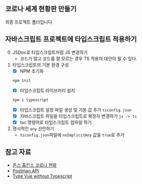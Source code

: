 ## 코로나 세계 현황판 만들기

최종 프로젝트 폴더입니다

## 자바스크립트 프로젝트에 타입스크립트 적용하기

0. JSDoc로 타입스크립트처럼 JS 변경하기
   - 코드가 많고 코드를 잘 모르는 경우 TS 적용의 대안이 될 수 있다.
1. 타입스크립트의 기본 환경 구성
   - [x] NPM 초기화
   ```
   npm init
   ```
   - [x] 타입스크립트 라이브러리 설치
   ```
   npm i typescript
   ```
   - [x] 타입스크립트 설정 파일 생성 및 기본 값 추가
         `tsconfig.json`
   - [x] 자바스크립트 파일을 타입스크립트로 확장자 변경하기
         `js -> ts`
   - [x] tsc 명령어로 타입스크립트 컴파일 하기
2. 명시적인 `any` 선언하기
   - `tsconfig.json`파일에 `noImplicitAny` 값을 `true`로 추가

## 참고 자료

- [존스 홉킨스 코로나 현황](https://www.arcgis.com/apps/opsdashboard/index.html#/bda7594740fd40299423467b48e9ecf6)
- [Postman API](https://documenter.getpostman.com/view/10808728/SzS8rjbc?version=latest#27454960-ea1c-4b91-a0b6-0468bb4e6712)
- [Type Vue without Typescript](https://blog.usejournal.com/type-vue-without-typescript-b2b49210f0b)
